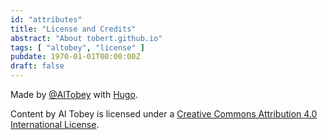 ```yaml
---
id: "attributes"
title: "License and Credits"
abstract: "About tobert.github.io"
tags: [ "altobey", "license" ]
pubdate: 1970-01-01T00:00:00Z
draft: false
---
```


Made by <a href="https://twitter.com/AlTobey"
           class="twitter-follow-button"
           data-link-color="#0069D6"
           data-show-count="false">@AlTobey</a>
with <a href="http://hugo.spf13.com/">Hugo</a>.

<span xmlns:dct="http://purl.org/dc/terms/" property="dct:title">Content</span>
by
<span xmlns:cc="http://creativecommons.org/ns#" property="cc:attributionName">Al Tobey</span>
is licensed under a
<a rel="license" href="http://creativecommons.org/licenses/by/4.0/">Creative Commons Attribution 4.0 International License</a>.
